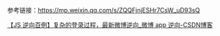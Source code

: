 参考链接：https://mp.weixin.qq.com/s/ZQQFjnjESHr7CsW_uD93sQ

[【JS 逆向百例】复杂的登录过程，最新微博逆向_微博 app 逆向-CSDN博客](https://blog.csdn.net/kdl_csdn/article/details/119997552)